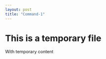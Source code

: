 ```yaml
---
layout: post
title: "Command-1"
---
```


# This is a temporary file

With temporary content
